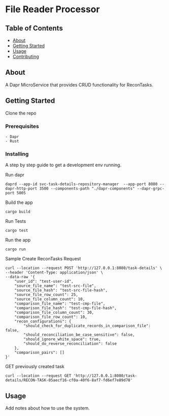 # File Reader Processor

## Table of Contents

- [About](#about)
- [Getting Started](#getting_started)
- [Usage](#usage)
- [Contributing](../CONTRIBUTING.md)

## About <a name = "about"></a>

A Dapr MicroService that provides CRUD functionality for ReconTasks.

## Getting Started <a name = "getting_started"></a>

Clone the repo

### Prerequisites
```
- Dapr
- Rust
```

### Installing

A step by step guide to get a development env running.

Run dapr

```
daprd --app-id svc-task-details-repository-manager  --app-port 8080 --dapr-http-port 3500 --components-path "./dapr-components" --dapr-grpc-port 5005
```

Build the app

```
cargo build
```

Run Tests

```
cargo test
```

Run the app

```
cargo run
```

Sample Create ReconTasks Request

```
curl --location --request POST 'http://127.0.0.1:8080/task-details' \
--header 'Content-Type: application/json' \
--data-raw '{
    "user_id": "test-user-id",
    "source_file_name": "test-src-file",
    "source_file_hash": "test-src-file-hash",
    "source_file_row_count": 25,
    "source_file_column_count": 10,
    "comparison_file_name": "test-cmp-file",
    "comparison_file_hash": "test-cmp-file-hash",
    "comparison_file_column_count": 30,
    "comparison_file_row_count": 10,
    "recon_configurations": {
        "should_check_for_duplicate_records_in_comparison_file": false,
        "should_reconciliation_be_case_sensitive": false,
        "should_ignore_white_space": true,
        "should_do_reverse_reconciliation": false
    },
    "comparison_pairs": []
}'
```

GET previously created task 
```
curl --location --request GET 'http://127.0.0.1:8080/task-details/RECON-TASK-05aecf16-cf0a-40f6-8af7-fd6ef7e89d70'
```

## Usage <a name = "usage"></a>

Add notes about how to use the system.
